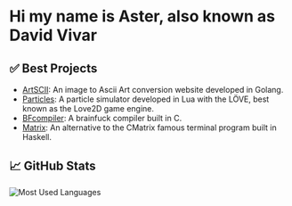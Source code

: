 # Hi my name is Aster, also known as David Vivar

## ✅ Best Projects

- [ArtSCII](https://github.com/4ster-light/ascii-converter): An image to Ascii Art conversion website developed in Golang.
- [Particles](https://github.com/4ster-light/particles): A particle simulator developed in Lua with the LÖVE, best known as the Love2D game engine.
- [BFcompiler](https://github.com/4ster-light/bfcompiler): A brainfuck compiler built in C.
- [Matrix](https://github.com/4ster-light/matrix): An alternative to the CMatrix famous terminal program built in Haskell.

## 📈 GitHub Stats

<img src="https://github-readme-stats.vercel.app/api/top-langs/?username=4ster-light&layout=compact&card_width=400&hide_border=true&theme=dark" alt="Most Used Languages" />
